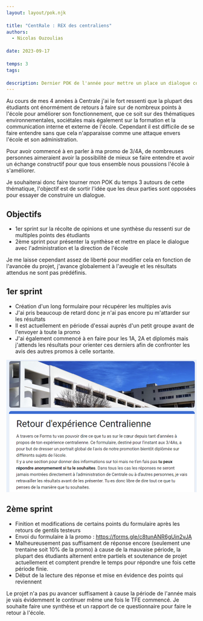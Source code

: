 ```yaml
---
layout: layout/pok.njk

title: "CentRale : REX des centraliens"
authors:
  - Nicolas Ouzoulias

date: 2023-09-17

temps: 3
tags:

description: Dernier POK de l'année pour mettre un place un dialogue constructif entre étudiant et administration de l'école Centrale Marseille.
---
```


Au cours de mes 4 années à Centrale j'ai le fort ressenti que la plupart des étudiants ont énormément de retours à faire sur de nombreux points à l'école pour améliorer son fonctionnement, que ce soit sur des thématiques environnementales, sociétales mais également sur la formation et la communication interne et externe de l'école. Cependant il est difficile de se faire entendre sans que cela n'apparaisse comme une attaque envers l'école et son administration.

Pour avoir commencé à en parler à ma promo de 3/4A, de nombreuses personnes aimeraient avoir la possibilité de mieux se faire entendre et avoir un échange constructif pour que tous ensemble nous poussions l'école à s'améliorer.

Je souhaiterai donc faire tourner mon POK du temps 3 autours de cette thématique, l'objectif est de sortir l'idée que les deux parties sont opposées pour essayer de construire un dialogue.

## Objectifs
 - 1er sprint sur la récolte de opinions et une synthèse du ressenti sur de multiples points des étudiants
 - 2ème sprint pour présenter la synthèse et mettre en place le dialogue avec l'administration et la direction de l'école

 Je me laisse cependant assez de liberté pour modifier cela en fonction de l'avancée du projet, j'avance globalement à l'aveugle et les résultats attendus ne sont pas prédéfinis.


 ## 1er sprint

 - Création d'un long formulaire pour récupérer les multiples avis
 - J'ai pris beaucoup de retard donc je n'ai pas encore pu m'attarder sur les résultats
 - Il est actuellement en période d'essai auprès d'un petit groupe avant de l'envoyer à toute la promo
 - J'ai également commencé à en faire pour les 1A, 2A et diplomés mais j'attends les résultats pour orienter ces derniers afin de confronter les avis des autres promos à celle sortante.

 ![forms1](./images/debutForms.png)

 ## 2ème sprint
 - Finition et modifications de certains points du formulaire après les retours de gentils testeurs
 - Envoi du formulaire à la promo : https://forms.gle/c8tunANR6gUin2vJA
 - Malheureusement pas suffisament de réponse encore (seulement une trentaine soit 10% de la promo) à cause de la mauvaise période, la plupart des étudiants alternent entre partiels et soutenance de projet actuellement et comptent prendre le temps pour répondre une fois cette période finie.
 - Début de la lecture des réponse et mise en évidence des points qui reviennent

 Le projet n'a pas pu avancer suffisament à cause la période de l'année mais je vais évidemment le continuer même une fois le TFE commencé. Je souhaite faire une synthèse et un rapport de ce questionnaire pour faire le retour à l'école.
